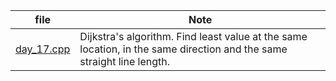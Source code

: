 file|Note
--|--
[day_17.cpp](day_17.cpp)|Dijkstra's algorithm. Find least value at the same location, in the same direction and the same straight line length.
